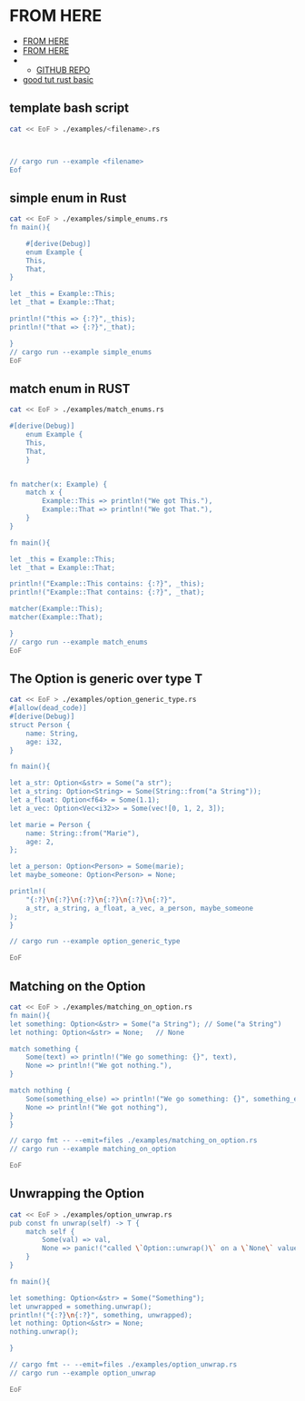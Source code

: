 # FROM HERE

- [FROM HERE](http://saidvandeklundert.net/learn/2021-09-01-rust-option-and-result/)
- [FROM HERE](https://www.sheshbabu.com/posts/rust-error-handling/)
- - [GITHUB REPO](https://github.com/sheshbabu/rust-error-handling-examples/tree/master)
- [good tut rust basic](http://saidvandeklundert.net/learn/)

## template bash script

```bash
cat << EoF > ./examples/<filename>.rs



// cargo run --example <filename>
Eof
```

## simple enum in Rust

```bash
cat << EoF > ./examples/simple_enums.rs
fn main(){

    #[derive(Debug)]
    enum Example {
    This,
    That,
}

let _this = Example::This;
let _that = Example::That;

println!("this => {:?}",_this);
println!("that => {:?}",_that);

}
// cargo run --example simple_enums
EoF
```

## match enum in RUST

```bash
cat << EoF > ./examples/match_enums.rs

#[derive(Debug)]
    enum Example {
    This,
    That,
    }


fn matcher(x: Example) {
    match x {
        Example::This => println!("We got This."),
        Example::That => println!("We got That."),
    }
}

fn main(){

let _this = Example::This;
let _that = Example::That;

println!("Example::This contains: {:?}", _this);
println!("Example::That contains: {:?}", _that);

matcher(Example::This);
matcher(Example::That);

}
// cargo run --example match_enums
EoF
```

## The Option is generic over type T

```bash
cat << EoF > ./examples/option_generic_type.rs
#[allow(dead_code)]
#[derive(Debug)]
struct Person {
    name: String,
    age: i32,
}

fn main(){

let a_str: Option<&str> = Some("a str");
let a_string: Option<String> = Some(String::from("a String"));
let a_float: Option<f64> = Some(1.1);
let a_vec: Option<Vec<i32>> = Some(vec![0, 1, 2, 3]);

let marie = Person {
    name: String::from("Marie"),
    age: 2,
};

let a_person: Option<Person> = Some(marie);
let maybe_someone: Option<Person> = None;

println!(
    "{:?}\n{:?}\n{:?}\n{:?}\n{:?}\n{:?}",
    a_str, a_string, a_float, a_vec, a_person, maybe_someone
);
}

// cargo run --example option_generic_type

EoF
```

## Matching on the Option

```bash
cat << EoF > ./examples/matching_on_option.rs
fn main(){
let something: Option<&str> = Some("a String"); // Some("a String")
let nothing: Option<&str> = None;   // None

match something {
    Some(text) => println!("We go something: {}", text),
    None => println!("We got nothing."),
}

match nothing {
    Some(something_else) => println!("We go something: {}", something_else),
    None => println!("We got nothing"),
}
}

// cargo fmt -- --emit=files ./examples/matching_on_option.rs
// cargo run --example matching_on_option

EoF
```

## Unwrapping the Option

```bash
cat << EoF > ./examples/option_unwrap.rs
pub const fn unwrap(self) -> T {
    match self {
        Some(val) => val,
        None => panic!("called \`Option::unwrap()\` on a \`None\` value"),
    }
}

fn main(){

let something: Option<&str> = Some("Something");
let unwrapped = something.unwrap();
println!("{:?}\n{:?}", something, unwrapped);
let nothing: Option<&str> = None;
nothing.unwrap();

}

// cargo fmt -- --emit=files ./examples/option_unwrap.rs
// cargo run --example option_unwrap

EoF
```

